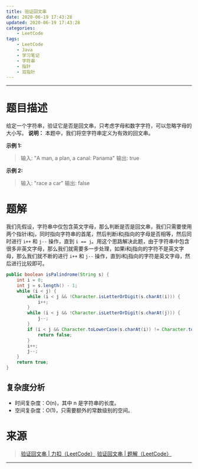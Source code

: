 ```yaml
---
title: 验证回文串
date: 2020-06-19 17:43:28
updated: 2020-06-19 17:43:28
categories:
    - LeetCode
tags:
    - LeetCode
    - Java
    - 学习笔记
    - 字符串
    - 指针
    - 双指针
---
```

---

# 题目描述

给定一个字符串，验证它是否是回文串，只考虑字母和数字字符，可以忽略字母的大小写。
**说明：** 本题中，我们将空字符串定义为有效的回文串。

**示例 1:**
> 输入: "A man, a plan, a canal: Panama"
> 输出: true

**示例 2:**
> 输入: "race a car"
> 输出: false

<!-- more -->

# 题解

我们先假设，字符串中仅包含英文字母，那么判断是否是回文串，我们只需要使用两个指针i和j，同时指向字符串的首尾，然后判断i和j指向的字母是否相等，然后同时进行 `i++` 和 `j--` 操作，直到 `i == j`。用这个思路解决此题，由于字符串中包含很多非英文字母，那么我们就需要多一步处理，如果i和j指向的字符不是英文字母，那么我们就不断的进行 `i++` 和 `j--` 操作，直到i和j指向的字符是英文字母，然后进行比较即可。

```java
public boolean isPalindrome(String s) {
    int i = 0;
    int j = s.length() - 1;
    while (i < j) {
        while (i < j && !Character.isLetterOrDigit(s.charAt(i))) {
            i++;
        }
        while (i < j && !Character.isLetterOrDigit(s.charAt(j))) {
            j--;
        }
        if (i < j && Character.toLowerCase(s.charAt(i)) != Character.toLowerCase(s.charAt(j))) {
            return false;
        }
        i++;
        j--;
    }
    return true;
}
```

## 复杂度分析

* 时间复杂度：O(n)，其中 n 是字符串的长度。
* 空间复杂度：O(1)，只需要额外的常数级别的空间。

# 来源

> [验证回文串 | 力扣（LeetCode）][1]
> [验证回文串 | 题解（LeetCode）][2]

---

[1]: https://leetcode-cn.com/problems/valid-palindrome/ "验证回文串 | 力扣（LeetCode）"
[2]: https://leetcode-cn.com/problems/valid-palindrome/solution/yan-zheng-hui-wen-chuan-by-leetcode-solution/ "验证回文串 | 题解（LeetCode）"
